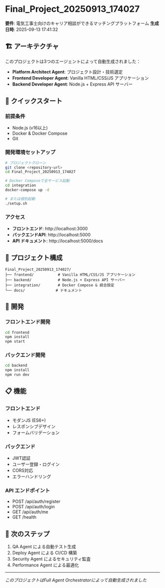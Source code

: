 # Final_Project_20250913_174027

**要件**: 電気工事士向けのキャリア相談ができるマッチングプラットフォーム
**生成日時**: 2025-09-13 17:41:32

## 🏗️ アーキテクチャ

このプロジェクトは3つのエージェントによって自動生成されました：

- **Platform Architect Agent**: プロジェクト設計・技術選定
- **Frontend Developer Agent**: Vanilla HTML/CSS/JS アプリケーション
- **Backend Developer Agent**: Node.js + Express API サーバー

## 🚀 クイックスタート

### 前提条件
- Node.js (v16以上)
- Docker & Docker Compose
- Git

### 開発環境セットアップ

```bash
# プロジェクトクローン
git clone <repository-url>
cd Final_Project_20250913_174027

# Docker Composeで全サービス起動
cd integration
docker-compose up -d

# または個別起動
./setup.sh
```

### アクセス
- **フロントエンド**: http://localhost:3000
- **バックエンドAPI**: http://localhost:5000
- **API ドキュメント**: http://localhost:5000/docs

## 📁 プロジェクト構成

```
Final_Project_20250913_174027/
├── frontend/           # Vanilla HTML/CSS/JS アプリケーション
├── backend/            # Node.js + Express API サーバー
├── integration/        # Docker Compose & 統合設定
└── docs/              # ドキュメント
```

## 🔧 開発

### フロントエンド開発
```bash
cd frontend
npm install
npm start
```

### バックエンド開発
```bash
cd backend
npm install
npm run dev
```

## 📋 機能

### フロントエンド
- モダンJS (ES6+)
- レスポンシブデザイン
- フォームバリデーション

### バックエンド
- JWT認証
- ユーザー登録・ログイン
- CORS対応
- エラーハンドリング

### API エンドポイント
- POST /api/auth/register
- POST /api/auth/login
- GET /api/auth/me
- GET /health

## 🚀 次のステップ

1. QA Agent による自動テスト生成
2. Deploy Agent による CI/CD 構築  
3. Security Agent によるセキュリティ監査
4. Performance Agent による最適化

---
*このプロジェクトはFull Agent Orchestratorによって自動生成されました*
